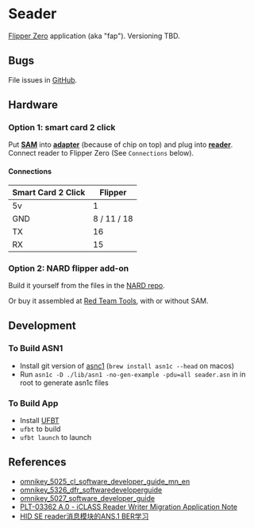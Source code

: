 # Seader

[Flipper Zero](https://flipperzero.one/) application (aka "fap"). Versioning TBD.

## Bugs

File issues in [GitHub](https://github.com/bettse/seader/issues).

## Hardware

### Option 1: smart card 2 click

Put **[SAM](https://www.cdw.com/product/hp-sim-for-hid-iclass-for-hip2-reader-security-sim/4854794)** into **[adapter](https://a.co/d/1E9Zk1h)** (because of chip on top) and plug into **[reader](https://www.mikroe.com/smart-card-2-click)**. Connect reader to Flipper Zero (See `Connections` below).

#### Connections

| Smart Card 2 Click | Flipper     |
| ------------------ | ----------- |
| 5v                 | 1           |
| GND                | 8 / 11 / 18 |
| TX                 | 16          |
| RX                 | 15          |

### Option 2: NARD flipper add-on

Build it yourself from the files in the [NARD repo](https://github.com/killergeek/nard).

Or buy it assembled at [Red Team Tools](https://www.redteamtools.com/nard-sam-expansion-board-for-flipper-zero-with-hid-seos-iclass-sam/), with or without SAM.

## Development

### To Build ASN1

 * Install git version of [asnc1](https://github.com/vlm/asn1c) (`brew install asn1c --head` on macos)
 * Run `asn1c -D ./lib/asn1 -no-gen-example -pdu=all seader.asn` in in root to generate asn1c files

### To Build App

 * Install [UFBT](https://github.com/flipperdevices/flipperzero-ufbt)
 * `ufbt` to build
 * `ufbt launch` to launch

## References

- [omnikey_5025_cl_software_developer_guide_mn_en](https://www.virtualsecurity.nl/amfile/file/download/file/18/product/1892/)
- [omnikey_5326_dfr_softwaredeveloperguide](https://www.hidglobal.com/sites/default/files/documentlibrary/omnikey_5326_dfr_softwaredeveloperguide.pdf)
- [omnikey_5027_software_developer_guide](https://www.hidglobal.com/sites/default/files/documentlibrary/omnikey_5027_software_developer_guide.pdf)
- [PLT-03362 A.0 - iCLASS Reader Writer Migration Application Note](http://web.archive.org/web/20230330180023/https://info.hidglobal.com/rs/289-TSC-352/images/PLT-03362%20A.0%20-%20iCLASS%20Reader%20Writer%20Migration%20Application%20Note.pdf)
- [HID SE reader消息模块的ANS.1 BER学习](https://blog.csdn.net/eyasys/article/details/8501200)

